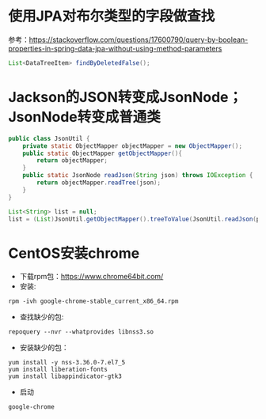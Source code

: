 # 使用JPA对布尔类型的字段做查找
参考：https://stackoverflow.com/questions/17600790/query-by-boolean-properties-in-spring-data-jpa-without-using-method-parameters
```java
List<DataTreeItem> findByDeletedFalse();
```

# Jackson的JSON转变成JsonNode；JsonNode转变成普通类
```java
public class JsonUtil {
    private static ObjectMapper objectMapper = new ObjectMapper();
    public static ObjectMapper getObjectMapper(){
        return objectMapper;
    }
    public static JsonNode readJson(String json) throws IOException {
        return objectMapper.readTree(json);
    }
}

```
```java
List<String> list = null;
list = (List)JsonUtil.getObjectMapper().treeToValue(JsonUtil.readJson(permValue), List.class);
```

# CentOS安装chrome
* 下载rpm包：https://www.chrome64bit.com/
* 安装: 
```shell
rpm -ivh google-chrome-stable_current_x86_64.rpm
```
* 查找缺少的包: 
```shell
repoquery --nvr --whatprovides libnss3.so
```

* 安装缺少的包：
```shell
yum install -y nss-3.36.0-7.el7_5
yum install liberation-fonts
yum install libappindicator-gtk3
```

* 启动
```
google-chrome
```
